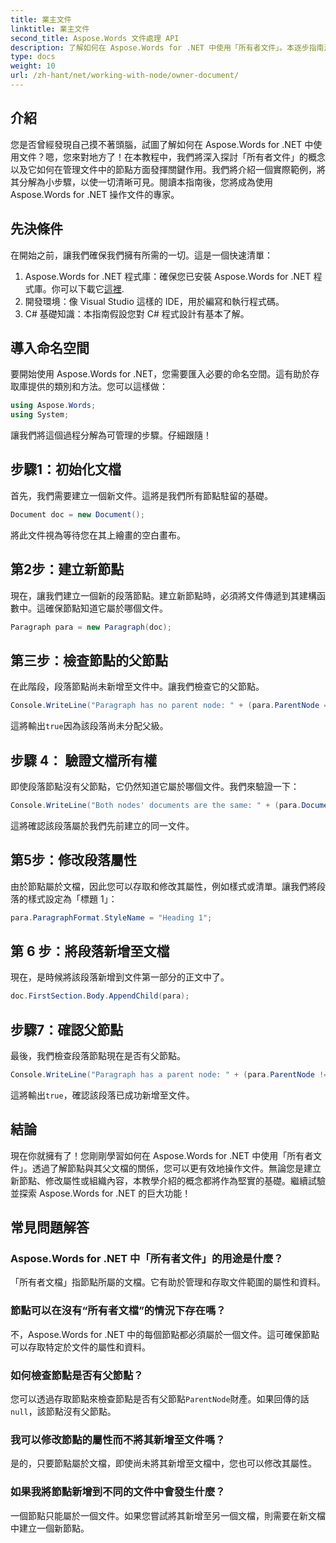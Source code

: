 ```yaml
---
title: 業主文件
linktitle: 業主文件
second_title: Aspose.Words 文件處理 API
description: 了解如何在 Aspose.Words for .NET 中使用「所有者文件」。本逐步指南涵蓋了在文件中建立和操作節點。
type: docs
weight: 10
url: /zh-hant/net/working-with-node/owner-document/
---
```

## 介紹

您是否曾經發現自己摸不著頭腦，試圖了解如何在 Aspose.Words for .NET 中使用文件？嗯，您來對地方了！在本教程中，我們將深入探討「所有者文件」的概念以及它如何在管理文件中的節點方面發揮關鍵作用。我們將介紹一個實際範例，將其分解為小步驟，以使一切清晰可見。閱讀本指南後，您將成為使用 Aspose.Words for .NET 操作文件的專家。

## 先決條件

在開始之前，讓我們確保我們擁有所需的一切。這是一個快速清單：

1.  Aspose.Words for .NET 程式庫：確保您已安裝 Aspose.Words for .NET 程式庫。你可以下載它[這裡](https://releases.aspose.com/words/net/).
2. 開發環境：像 Visual Studio 這樣的 IDE，用於編寫和執行程式碼。
3. C# 基礎知識：本指南假設您對 C# 程式設計有基本了解。

## 導入命名空間

要開始使用 Aspose.Words for .NET，您需要匯入必要的命名空間。這有助於存取庫提供的類別和方法。您可以這樣做：

```csharp
using Aspose.Words;
using System;
```

讓我們將這個過程分解為可管理的步驟。仔細跟隨！

## 步驟1：初始化文檔

首先，我們需要建立一個新文件。這將是我們所有節點駐留的基礎。

```csharp
Document doc = new Document();
```

將此文件視為等待您在其上繪畫的空白畫布。

## 第2步：建立新節點

現在，讓我們建立一個新的段落節點。建立新節點時，必須將文件傳遞到其建構函數中。這確保節點知道它屬於哪個文件。

```csharp
Paragraph para = new Paragraph(doc);
```

## 第三步：檢查節點的父節點

在此階段，段落節點尚未新增至文件中。讓我們檢查它的父節點。

```csharp
Console.WriteLine("Paragraph has no parent node: " + (para.ParentNode == null));
```

這將輸出`true`因為該段落尚未分配父級。

## 步驟 4： 驗證文檔所有權

即使段落節點沒有父節點，它仍然知道它屬於哪個文件。我們來驗證一下：

```csharp
Console.WriteLine("Both nodes' documents are the same: " + (para.Document == doc));
```

這將確認該段落屬於我們先前建立的同一文件。

## 第5步：修改段落屬性

由於節點屬於文檔，因此您可以存取和修改其屬性，例如樣式或清單。讓我們將段落的樣式設定為「標題 1」：

```csharp
para.ParagraphFormat.StyleName = "Heading 1";
```

## 第 6 步：將段落新增至文檔

現在，是時候將該段落新增到文件第一部分的正文中了。

```csharp
doc.FirstSection.Body.AppendChild(para);
```

## 步驟7：確認父節點

最後，我們檢查段落節點現在是否有父節點。

```csharp
Console.WriteLine("Paragraph has a parent node: " + (para.ParentNode != null));
```

這將輸出`true`，確認該段落已成功新增至文件。

## 結論

現在你就擁有了！您剛剛學習如何在 Aspose.Words for .NET 中使用「所有者文件」。透過了解節點與其父文檔的關係，您可以更有效地操作文件。無論您是建立新節點、修改屬性或組織內容，本教學介紹的概念都將作為堅實的基礎。繼續試驗並探索 Aspose.Words for .NET 的巨大功能！

## 常見問題解答

### Aspose.Words for .NET 中「所有者文件」的用途是什麼？  
「所有者文檔」指節點所屬的文檔。它有助於管理和存取文件範圍的屬性和資料。

### 節點可以在沒有“所有者文檔”的情況下存在嗎？  
不，Aspose.Words for .NET 中的每個節點都必須屬於一個文件。這可確保節點可以存取特定於文件的屬性和資料。

### 如何檢查節點是否有父節點？  
您可以透過存取節點來檢查節點是否有父節點`ParentNode`財產。如果回傳的話`null`，該節點沒有父節點。

### 我可以修改節點的屬性而不將其新增至文件嗎？  
是的，只要節點屬於文檔，即使尚未將其新增至文檔中，您也可以修改其屬性。

### 如果我將節點新增到不同的文件中會發生什麼？  
一個節點只能屬於一個文件。如果您嘗試將其新增至另一個文檔，則需要在新文檔中建立一個新節點。